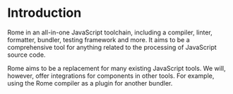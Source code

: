 # Introduction

Rome in an all-in-one JavaScript toolchain, including a compiler, linter, formatter, bundler, testing framework and more. It aims to be a comprehensive tool for anything related to the processing of JavaScript source code.

Rome aims to be a replacement for many existing JavaScript tools. We will, however, offer integrations for components in other tools. For example, using the Rome compiler as a plugin for another bundler.
